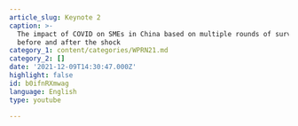 ```yaml
---
article_slug: Keynote 2
caption: >-
  The impact of COVID on SMEs in China based on multiple rounds of surveys
  before and after the shock
category_1: content/categories/WPRN21.md
category_2: []
date: '2021-12-09T14:30:47.000Z'
highlight: false
id: b0ifnRXmwag
language: English
type: youtube

---
```

